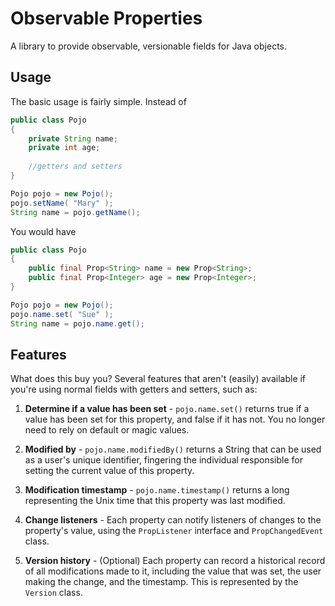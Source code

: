 # Observable Properties #

A library to provide observable, versionable fields for Java objects.

## Usage ##

The basic usage is fairly simple. Instead of

```java
public class Pojo
{
    private String name;
    private int age;
    
    //getters and setters
}

Pojo pojo = new Pojo();
pojo.setName( "Mary" );
String name = pojo.getName();
```

You would have

```java
public class Pojo
{
    public final Prop<String> name = new Prop<String>;
    public final Prop<Integer> age = new Prop<Integer>;
}

Pojo pojo = new Pojo();
pojo.name.set( "Sue" );
String name = pojo.name.get();
```

## Features ##

What does this buy you? Several features that aren't (easily) available if 
you're using normal fields with getters and setters, such as:

1.  **Determine if a value has been set** - `pojo.name.set()` returns true if
    a value has been set for this property, and false if it has not. You no 
    longer need to rely on default or magic values.

1.  **Modified by** - `pojo.name.modifiedBy()` returns a String that can be 
    used as a user's unique identifier, fingering the individual responsible
    for setting the current value of this property.

1.  **Modification timestamp** - `pojo.name.timestamp()` returns a long 
    representing the Unix time that this property was last modified.

1.  **Change listeners** - Each property can notify listeners of changes to 
    the property's value, using the `PropListener` interface and 
    `PropChangedEvent` class.

1.  **Version history** - (Optional) Each property can record a historical 
    record of all modifications made to it, including the value that was set,
    the user making the change, and the timestamp. This is represented by the
    `Version` class.